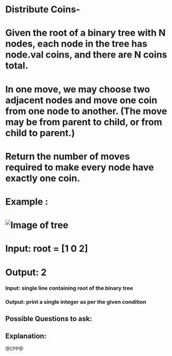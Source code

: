 # Distribute Coins-
# Given the root of a binary tree with N nodes, each node in the tree has node.val coins, and there are N coins total.
# In one move, we may choose two adjacent nodes and move one coin from one node to another.  (The move may be from parent to child, or from child to parent.)
# Return the number of moves required to make every node have exactly one coin.

# Example :
# ![Image of tree](https://assets.leetcode.com/uploads/2019/01/18/tree3.png)

# Input: root = [1 0 2]
# Output: 2
### Input: single line containing root of the binary tree
### Output: print a single integer as per the given condition

## Possible Questions to ask:

## Explanation:

@CPP@
